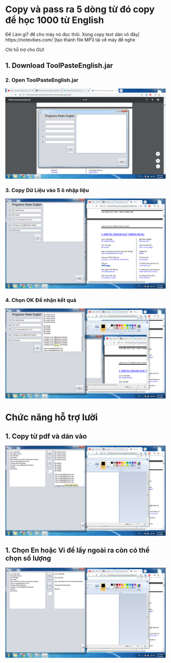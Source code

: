 <h1>Copy và pass ra 5 dòng từ đó copy để học 1000 từ English</h1>
<p style="color:'red' "> Để Làm gì? để cho máy nó đọc thôi. Xong copy text dán vô đây[ https://notevibes.com/ ]tạo thành file MP3 tải về máy để nghe  </p>

Chỉ hỗ trợ cho GUI
<h2> 1. Download ToolPasteEnglish.jar </h2>
<h3> 2. Open ToolPasteEnglish.jar </h3>
<img src="https://github.com/khuongsatou/JavaToolCopyPaste/blob/master/Asset/1.png?raw=true"/>
<h3> 3. Copy Dữ Liệu vào 5 ô nhập liệu </h3>
<img src="https://github.com/khuongsatou/JavaToolCopyPaste/blob/master/Asset/2.png?raw=true"/>
<h3> 4. Chọn OK Để nhận kết quả </h3>
<img src="https://github.com/khuongsatou/JavaToolCopyPaste/blob/master/Asset/3.png?raw=true"/>
<h1>Chức năng hỗ trợ lười</h1>
<h2> 1. Copy từ pdf và dán vào </h2>
<img src="https://github.com/khuongsatou/JavaToolCopyPaste/blob/master/Asset/1_1.png?raw=true"/>
<h2> 1. Chọn En hoặc Vi để lấy ngoài ra còn có thể chọn số lượng </h2>
<img src="https://github.com/khuongsatou/JavaToolCopyPaste/blob/master/Asset/1_2.png?raw=true"/>
